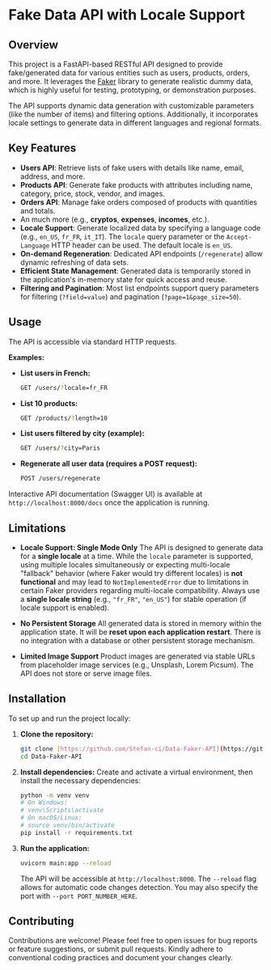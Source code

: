 # Fake Data API with Locale Support

## Overview

This project is a FastAPI-based RESTful API designed to provide fake/generated data for various entities such as users, products, orders, and more. It leverages the [Faker](https://faker.readthedocs.io/en/stable/) library to generate realistic dummy data, which is highly useful for testing, prototyping, or demonstration purposes.

The API supports dynamic data generation with customizable parameters (like the number of items) and filtering options. Additionally, it incorporates locale settings to generate data in different languages and regional formats.

## Key Features

* **Users API**: Retrieve lists of fake users with details like name, email, address, and more.
* **Products API**: Generate fake products with attributes including name, category, price, stock, vendor, and images.
* **Orders API**: Manage fake orders composed of products with quantities and totals.
* An much more (e.g., **cryptos**, **expenses**, **incomes**, etc.).
* **Locale Support**: Generate localized data by specifying a language code (e.g., `en_US`, `fr_FR`, `it_IT`). The `locale` query parameter or the `Accept-Language` HTTP header can be used. The default locale is `en_US`.
* **On-demand Regeneration**: Dedicated API endpoints (`/regenerate`) allow dynamic refreshing of data sets.
* **Efficient State Management**: Generated data is temporarily stored in the application's in-memory state for quick access and reuse.
* **Filtering and Pagination**: Most list endpoints support query parameters for filtering (`?field=value`) and pagination (`?page=1&page_size=50`).

## Usage

The API is accessible via standard HTTP requests.

**Examples:**

* **List users in French:**
    ```bash
    GET /users/?locale=fr_FR
    ```
* **List 10 products:**
    ```bash
    GET /products/?length=10
    ```
* **List users filtered by city (example):**
    ```bash
    GET /users/?city=Paris
    ```
* **Regenerate all user data (requires a POST request):**
    ```bash
    POST /users/regenerate
    ```

Interactive API documentation (Swagger UI) is available at `http://localhost:8000/docs` once the application is running.

## Limitations

* **Locale Support: Single Mode Only**
    The API is designed to generate data for a **single locale** at a time. While the `locale` parameter is supported, using multiple locales simultaneously or expecting multi-locale "fallback" behavior (where Faker would try different locales) is **not functional** and may lead to `NotImplementedError` due to limitations in certain Faker providers regarding multi-locale compatibility.
    Always use a **single locale string** (e.g., `"fr_FR"`, `"en_US"`) for stable operation (if locale support is enabled).

* **No Persistent Storage**
    All generated data is stored in memory within the application state. It will be **reset upon each application restart**. There is no integration with a database or other persistent storage mechanism.

* **Limited Image Support**
    Product images are generated via stable URLs from placeholder image services (e.g., Unsplash, Lorem Picsum). The API does not store or serve image files.

## Installation

To set up and run the project locally:

1.  **Clone the repository:**
    ```bash
    git clone [https://github.com/Stefan-ci/Data-Faker-API](https://github.com/Stefan-ci/Data-Faker-API)
    cd Data-Faker-API
    ```

2.  **Install dependencies:**
    Create and activate a virtual environment, then install the necessary dependencies:
    ```bash
    python -m venv venv
    # On Windows:
    # venv\Scripts\activate
    # On macOS/Linux:
    # source venv/bin/activate
    pip install -r requirements.txt
    ```

3.  **Run the application:**
    ```bash
    uvicorn main:app --reload
    ```
    The API will be accessible at `http://localhost:8000`. The `--reload` flag allows for automatic code changes detection. You may also specify the port with `--port PORT_NUMBER_HERE`.

## Contributing

Contributions are welcome! Please feel free to open issues for bug reports or feature suggestions, or submit pull requests. Kindly adhere to conventional coding practices and document your changes clearly.